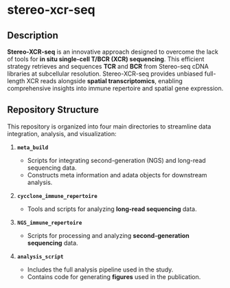 # stereo-xcr-seq

## Description

**Stereo-XCR-seq** is an innovative approach designed to overcome the lack of tools for **in situ single-cell T/BCR (XCR) sequencing**. This efficient strategy retrieves and sequences **TCR** and **BCR** from Stereo-seq cDNA libraries at subcellular resolution. Stereo-XCR-seq provides unbiased full-length XCR reads alongside **spatial transcriptomics**, enabling comprehensive insights into immune repertoire and spatial gene expression.

## Repository Structure

This repository is organized into four main directories to streamline data integration, analysis, and visualization:

1. **`meta_build`**  
   - Scripts for integrating second-generation (NGS) and long-read sequencing data.  
   - Constructs meta information and adata objects for downstream analysis.

2. **`cycclone_immune_repertoire`**  
   - Tools and scripts for analyzing **long-read sequencing** data.

3. **`NGS_immune_repertoire`**  
   - Scripts for processing and analyzing **second-generation sequencing** data.

4. **`analysis_script`**  
   - Includes the full analysis pipeline used in the study.  
   - Contains code for generating **figures** used in the publication.
